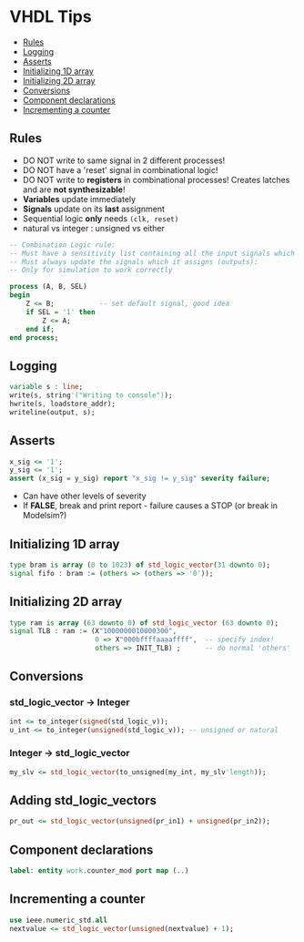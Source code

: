 # VHDL Tips

* [Rules](#rules)
* [Logging](#logging)
* [Asserts](#asserts)
* [Initializing 1D array](#initializing-1d-array)
* [Initializing 2D array](#initializing-2d-array)
* [Conversions](#conversions)
* [Component declarations](#component-declarations)
* [Incrementing a counter](#incrementing-a-counter)

## Rules

* DO NOT write to same signal in 2 different processes!
* DO NOT have a 'reset' signal in combinational logic!
* DO NOT write to **registers** in combinational processes! Creates latches and are **not synthesizable**!
* **Variables** update immediately
* **Signals** update on its **last** assignment
* Sequential logic **only** needs `(clk, reset)`
* natural vs integer : unsigned vs either

```vhdl
-- Combination Logic rule:
-- Must have a sensitivity list containing all the input signals which it reads
-- Must always update the signals which it assigns (outputs):
-- Only for simulation to work correctly

process (A, B, SEL)
begin
    Z <= B;           -- set default signal, good idea
    if SEL = '1' then
        Z <= A;
    end if;
end process;
```

## Logging

```vhdl
variable s : line;
write(s, string'("Writing to console"));
hwrite(s, loadstore_addr);
writeline(output, s);
 ```

## Asserts

```vhdl
x_sig <= '1';
y_sig <= '1';
assert (x_sig = y_sig) report "x_sig != y_sig" severity failure;
```

* Can have other levels of severity
* If **FALSE**, break and print report - failure causes a STOP (or break in Modelsim?)

## Initializing 1D array

```vhdl
type bram is array (0 to 1023) of std_logic_vector(31 downto 0);
signal fifo : bram := (others => (others => '0'));
```

## Initializing 2D array

```vhdl
type ram is array (63 downto 0) of std_logic_vector (63 downto 0);
signal TLB : ram := (X"1000000010000300",
                     0 => X"000bffffaaaaffff",  -- specify index!
                     others => INIT_TLB) ;      -- do normal 'others'
```

## Conversions

### std_logic_vector -> Integer

```vhdl
int <= to_integer(signed(std_logic_v));
u_int <= to_integer(unsigned(std_logic_v)); -- unsigned or natural
```

### Integer -> std_logic_vector

```vhdl
my_slv <= std_logic_vector(to_unsigned(my_int, my_slv'length));
```

## Adding std_logic_vectors

```vhdl
pr_out <= std_logic_vector(unsigned(pr_in1) + unsigned(pr_in2));
```

## Component declarations

```vhdl
label: entity work.counter_mod port map (..)
```

## Incrementing a counter

```vhdl
use ieee.numeric_std.all
nextvalue <= std_logic_vector(unsigned(nextvalue) + 1);
```

